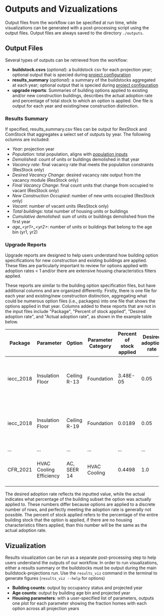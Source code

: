 # Outputs and Vizualizations
Output files from the workflow can be specified at run time, while visualizations can be generated with a post-processing script using the output files. Output files are always saved to the directory `./outputs`.
## Output Files
Several types of outputs can be retrieved from the workflow:
- **buildstock.csvs** (*optional*): a buildstock csv for each projection year; optional output that is specied during [project configuration](./inputs/project_cfg)
- **results_summary** (*optional*): a summary of the buildstocks aggregated at each year; optional output that is specied during [project configuration](./inputs/project_cfg)
- **upgrade reports**: Summaries of building options applied to existing and/or new construction buildings, describes the actual adoption rate and percentage of total stock to which an option is applied. One file is output for each year and existing/new construction distinction. 

### Results Summary
If specified, results_summary.csv files can be output for ResStock and ComStock that aggregates a select set of outputs by year. The following oclumns are included:
- *Year*: projection year	
- *Population*: total population, aligns with [population inputs](./inputs/population)
- *Demolished*: count of units or buildings demolished in that year	
- *Vacancy rate*: final vacancy rate that meets the population constraints (ResStock only)
- *Desired Vacancy Change*: desired vacancy rate output from the vacancy module (ResStock only)
- *Final Vacancy Change*: final count units that change from occupied to vacant (ResStock only)	
- *New Construction Occupied*: number of new units occupied (ResStock only)
- *Vacant*: number of vacant units (ResStock only) 	
- *Total buildings*: total number of housing units or buildings	
- *Cumulative demolished*: sum of units or buildings demolished from the first year
- *age_\<yr1\>_\<yr2\>*: number of units or buildings that belong to the age bin (yr1, yr2)  

### Upgrade Reports
Upgrade reports are designed to help users understand how building option speicifications for new construction and existing buildings are applied. These files are particularly important to review for options applied with adoption rates < 1 and/or there are extensive housing characteristics filters applied. 

These reports are similar to the building option specification files, but have additional columns and are organized differently. Firstly, there is one file for each year and existing/new construction distinction, aggregating what could be numerous option files (i.e., packages) into one file that shows the options applied in that year. Columns added to these reports that are not in the input files include "Package", "Percent of stock applied", "Desired adoption rate", and "Actual adoption rate", as shown in the example table below. 

| Package        | Parameter                | Option        | Parameter Category    | Percent of stock applied  | Desired adoption rate | Actual adoption rate  | Housing Characteristics 1 | Housing Characteristics 2 | 
| -----------    | -----------              | -----------   | -----------           | -----------               | -----------           | -----------           | -----------               | -----------   |
| iecc_2018      | Insulation Floor         | Ceiling R-13  | Foundation            | 3.48E-05                  | 0.05                  | 0.05714               | ASHRAE IECC Climate Zone 2004\|\|['1A', '2A', '2B']      | Geometry Foundation Type\|\|['Vented Crawlspace', 'Unheated Basement', 'Ambient']            |
| iecc_2018      | Insulation Floor         | Ceiling R-19  | Foundation            | 0.0189                    | 0.05                  | 0.05002               | ASHRAE IECC Climate Zone 2004\|\|['3A', '3B', '3C', '4A', '4B']      | Geometry Foundation Type\|\|['Vented Crawlspace', 'Unheated Basement', 'Ambient']|
| ...            | ...                      | ...               | ...               | ...                       | ...                   | ...                   | ...                       | ...         |
| CFR_2021       | HVAC Cooling Efficiency  | AC, SEER 14   | HVAC Cooling          | 0.4498                    | 1.0                   | 1.0                   | HVAC Cooling Type\|\|['Central AC']           | HVAC Has Shared System\|\|['None', 'Heating Only']         |

The desired adoption rate reflects the inputted value, while the actual indicates what percentage of the building subset the option was actually applied to. These numbers differ because options are applied to a discrete number of rows, and perfectly meeting the adoption rate is generally not possible. The percent of stock applied refers to the percentage of the entire building stock that the option is applied, if there are no housing characteristics filters applied, than this number will be the same as the actual adoption rate.



## Vizualization
Results visualization can be run as a separate post-processing step to help users understand the outputs of our workflow. In order to run visualizations, either a results summary or the buildstocks must be output during the main buildstock-projections run. Use the `results_viz` command in the terminal to generate figures (`results_viz --help` for options)
- **Building counts**: output by occupancy status and projected year
- **Age counts**: output by building age bin and projected year
- **Housing parameters**: with a user-specified list of parameters, outputs one plot for each parameter showing the fraction homes with each option across all projection years
